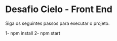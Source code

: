 # Desafio Cielo - Front End

Siga os seguintes passos para executar o projeto.


1- npm install
2- npm start

